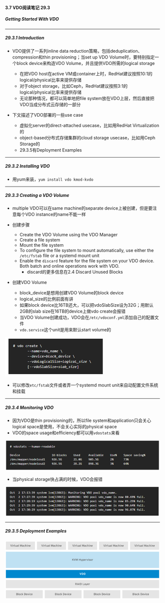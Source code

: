 #### 3.7 VDO阅读笔记 29.3

##### Getting Started With VDO

---

##### 29.3.1 Introduction

* VDO提供了一系列inline data reduction策略，包括deduplication、compression和thin provisioning；当set up VDO Volume时，要特别指定一个block device来构造VDO Volume，并且提供VDO所需的logical storage
  * 在把VDO host在active VM或container上时，RedHat建议按照10:1的 logical/physical比率来提供存储
  * 对于object storage，比如Ceph，RedHat建议按照3:1的 logical/physical比率来提供存储
  * 无论那种情况，都可以简单地把file system放在VDO上层，然后直接把VDO当成分布式云存储的一部分

* 下文描述了VDO部署的一些use case
  * 虚拟化server的direct-attached usecase，比如用RedHat Virtualization的
  * object-based分布式存储集群的cloud storage usecase，比如用Ceph Storage的
  * 29.3.5有Deployment Examples

---

##### 29.3.2 Installing VDO

* 用yum来装，`yum install vdo kmod-kvdo`

---

##### 29.3.3 Creating a VDO Volume

* multiple VDO可以在same machine的separate device上被创建，但是要注意每个VDO instance的name不能一样

* 创建步骤
  * Create the VDO Volume using the VDO Manager
  * Create a file system
  * Mount the file system
  * To configure the file system to mount automatically, use either the `/etc/fstab` file or a systemd mount unit
  * Enable the `discard` feature for the file system on your VDO device. Both batch and online operations work with VDO.
    * discard的更多信息在2.4 Discard Unused Blocks

* 创建VDO Volume
  * block_device是想用创建VDO Volume的block device
  * logical_size的比例前面有讲
  * 如果block device比16TB还大，可以把vdoSlabSize设为32G；用默认2GB的slab size在16TB的device上做vdo create会报错
  * 当VDO Volume创建成功，VDO会在`/etc/vdoconf.yml`添加自己的配置文件
  * `vdo.service`这个unit是用来默认start volume的

![1583564432243](img/1583564432243.png)

* 可以修改`etc/fstab`文件或者弄一个systemd mount unit来自动配置文件系统和挂载

---

##### 29.3.4 Monitoring VDO

* 因为VDO是thin provisioning的，所以file system和application只会关心logical space是使用，不会关心实际的physical space
* VDO的space usage和efficiency都可以用`vdostats`来看

![1583565307776](img/1583565307776.png)

* 当physical storage快占满的时候，VDO会报错

![1583565374757](img/1583565374757.png)

---

##### 29.3.5 Deployment Examples

![1583565417403](img/1583565417403.png)

